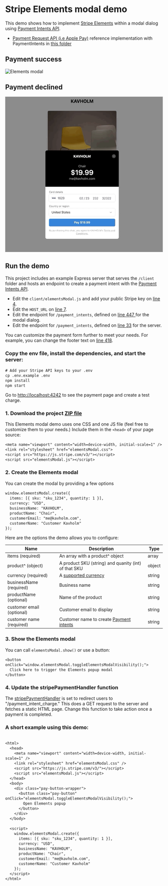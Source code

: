 # Stripe Elements modal demo

This demo shows how to implement [Stripe Elements](https://stripe.com/payments/elements) within a modal dialog using [Payment Intents API](https://stripe.com/docs/payments/payment-intents/quickstart#automatic-confirmation-flow).

- [Payment Request API (i.e Apple Pay)](https://stripe.com/docs/stripe-js/elements/payment-request-button) reference implementation with PaymentIntents in [this folder](../payment-request-api)

## Payment success

![Elements modal](payment-intents.gif)

## Payment declined

![Elements modal payment declined](payment-intents-card-declined.gif)

## Run the demo

This project includes an example Express server that serves the `/client` folder and
hosts an endpoint to create a payment intent with the [Payment Intents API](https://stripe.com/docs/api/payment_intents/create).

- Edit the `client/elementsModal.js` and add your public Stripe key on
  [line 4](client/elementsModal.js#L4).
- Edit the `HOST_URL` on [line 7](client/elementsModal.js#L7).
- Edit the endpoint for `/payment_intents`, defined on [line 447
  ](client/elementsModal.js#L444) for the modal dialog.
- Edit the endpoint for `/payment_intents`, defined on
  [line 33](server/node/server.js#L33) for the server.

You can customize the payment form further to meet your needs. For example, you can change the footer text on
[line 418](client/elementsModal.js#L419-L424).

### Copy the env file, install the dependencies, and start the server:

```
# Add your Stripe API keys to your .env
cp .env.example .env
npm install
npm start
```

Go to [http://localhost:4242](http://localhost:4242) to see the payment page and create a test charge.

### 1. Download the project [ZIP file](https://github.com/stripe-samples/payment-form-modal/archive/master.zip)

This Elements modal demo uses one CSS and one JS file (feel free to customize them to your needs.) Include them in the `<head>` of your page source:

```
<meta name="viewport" content="width=device-width, initial-scale=1" />
<link rel="stylesheet" href="elementsModal.css">
<script src="https://js.stripe.com/v3/"></script>
<script src="elementsModal.js"></script>
```

### 2. Create the Elements modal

You can create the modal by providing a few options

```
window.elementsModal.create({
  items: [{ sku: "sku_1234", quantity: 1 }],
  currency: "USD",
  businessName: "KAVHOLM",
  productName: "Chair",
  customerEmail: "me@kavholm.com",
  customerName: "Customer Kavholm"
});
```

Here are the options the demo allows you to configure:

| Name                      | Description                                                                                   | Type   |
| ------------------------- | --------------------------------------------------------------------------------------------- | ------ |
| items (required)          | An array with a product^ object                                                               | array  |
| product^ (object)         | A product SKU (string) and quanity (int) of that SKU                                          | object |
| currency (required)       | A [supported currency](https://stripe.com/docs/currencies#presentment-currencies)             | string |
| businessName (required)   | Business name                                                                                 | string |
| productName (optional)    | Name of the product                                                                           | string |
| customer email (optional) | Customer email to display                                                                     | string |
| customer name (required)  | Customer name to create [Payment intents](https://stripe.com/docs/api/payment_intents/create) | string |

### 3. Show the Elements modal

You can call `elementsModal.show()` or use a button:

```
<button onClick="window.elementsModal.toggleElementsModalVisibility();">
  Click here to trigger the Elements popup modal
</button>
```

### 4. Update the stripePaymentHandler function

The [stripePaymentHandler](client/elementsModal.js#L550)
is set to redirect users to "/payment_intent_charge." This does a GET request to the server and fetches
a static HTML page. Change this function to take action once a payment is completed.

### A short example using this demo:

```

<html>
  <head>
    <meta name="viewport" content="width=device-width, initial-scale=1" />
    <link rel="stylesheet" href="elementsModal.css" />
    <script src="https://js.stripe.com/v3/"></script>
    <script src="elementsModal.js"></script>
  </head>
  <body>
    <div class="pay-button-wrapper">
      <button class="pay-button" onClick="elementsModal.toggleElementsModalVisibility();">
        Open Elements popup
      </button>
    </div>
  </body>

  <script>
    window.elementsModal.create({
      items: [{ sku: "sku_1234", quantity: 1 }],
      currency: "USD",
      businessName: "KAVHOLM",
      productName: "Chair",
      customerEmail: "me@kavholm.com",
      customerName: "Customer Kavholm"
    });
  </script>
</html>
```
